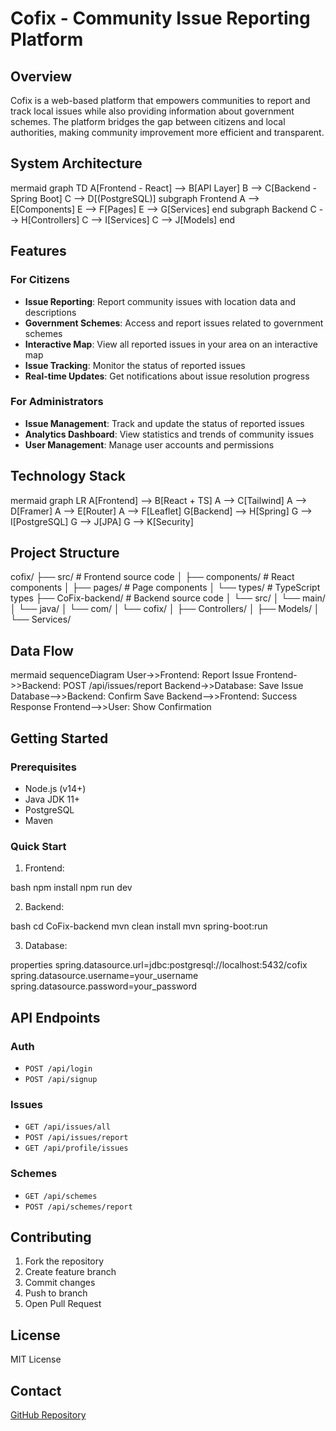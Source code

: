 # Cofix - Community Issue Reporting Platform

## Overview
Cofix is a web-based platform that empowers communities to report and track local issues while also providing information about government schemes. The platform bridges the gap between citizens and local authorities, making community improvement more efficient and transparent.

## System Architecture
mermaid
graph TD
A[Frontend - React] --> B[API Layer]
B --> C[Backend - Spring Boot]
C --> D[(PostgreSQL)]
subgraph Frontend
A --> E[Components]
E --> F[Pages]
E --> G[Services]
end
subgraph Backend
C --> H[Controllers]
C --> I[Services]
C --> J[Models]
end


## Features

### For Citizens
- **Issue Reporting**: Report community issues with location data and descriptions
- **Government Schemes**: Access and report issues related to government schemes
- **Interactive Map**: View all reported issues in your area on an interactive map
- **Issue Tracking**: Monitor the status of reported issues
- **Real-time Updates**: Get notifications about issue resolution progress

### For Administrators
- **Issue Management**: Track and update the status of reported issues
- **Analytics Dashboard**: View statistics and trends of community issues
- **User Management**: Manage user accounts and permissions

## Technology Stack

mermaid
graph LR
A[Frontend] --> B[React + TS]
A --> C[Tailwind]
A --> D[Framer]
A --> E[Router]
A --> F[Leaflet]
G[Backend] --> H[Spring]
G --> I[PostgreSQL]
G --> J[JPA]
G --> K[Security]


## Project Structure
cofix/
├── src/ # Frontend source code
│ ├── components/ # React components
│ ├── pages/ # Page components
│ └── types/ # TypeScript types
├── CoFix-backend/ # Backend source code
│ └── src/
│ └── main/
│ └── java/
│ └── com/
│ └── cofix/
│ ├── Controllers/
│ ├── Models/
│ └── Services/


## Data Flow
mermaid
sequenceDiagram
User->>Frontend: Report Issue
Frontend->>Backend: POST /api/issues/report
Backend->>Database: Save Issue
Database-->>Backend: Confirm Save
Backend-->>Frontend: Success Response
Frontend-->>User: Show Confirmation


## Getting Started

### Prerequisites
- Node.js (v14+)
- Java JDK 11+
- PostgreSQL
- Maven

### Quick Start

1. Frontend:

bash
npm install
npm run dev

2. Backend:

bash
cd CoFix-backend
mvn clean install
mvn spring-boot:run

3. Database:

properties
spring.datasource.url=jdbc:postgresql://localhost:5432/cofix
spring.datasource.username=your_username
spring.datasource.password=your_password


## API Endpoints

### Auth
- `POST /api/login`
- `POST /api/signup`

### Issues
- `GET /api/issues/all`
- `POST /api/issues/report`
- `GET /api/profile/issues`

### Schemes
- `GET /api/schemes`
- `POST /api/schemes/report`

## Contributing
1. Fork the repository
2. Create feature branch
3. Commit changes
4. Push to branch
5. Open Pull Request

## License
MIT License

## Contact
[GitHub Repository](https://github.com/yourusername/cofix)